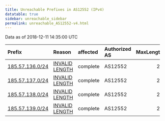 ```yaml
---
title: Unreachable Prefixes in AS12552 (IPv4)
datatable: true
sidebar: unreachable_sidebar
permalink: unreachable_AS12552-v4.html
---
```


Data as of 2018-12-11 14:35:00 UTC


<div class="datatable-begin"></div>

| Prefix                                                   | Reason                                                                                                    | affected   | Authorized AS   |   MaxLength | Anchor                                         |   unreachable /24s |
|:---------------------------------------------------------|:----------------------------------------------------------------------------------------------------------|:-----------|:----------------|------------:|:-----------------------------------------------|-------------------:|
| [185.57.136.0/24](https://stat.ripe.net/185.57.136.0/24) | [INVALID LENGTH](https://rpki-validator.ripe.net/announcement-preview?asn=AS12552&prefix=185.57.136.0/24) | complete   | AS12552         |          22 | [RIPE](unreachable_RIPE_NCC_RPKI_Root-v4.html) |                  1 |
| [185.57.137.0/24](https://stat.ripe.net/185.57.137.0/24) | [INVALID LENGTH](https://rpki-validator.ripe.net/announcement-preview?asn=AS12552&prefix=185.57.137.0/24) | complete   | AS12552         |          22 | [RIPE](unreachable_RIPE_NCC_RPKI_Root-v4.html) |                  1 |
| [185.57.138.0/24](https://stat.ripe.net/185.57.138.0/24) | [INVALID LENGTH](https://rpki-validator.ripe.net/announcement-preview?asn=AS12552&prefix=185.57.138.0/24) | complete   | AS12552         |          22 | [RIPE](unreachable_RIPE_NCC_RPKI_Root-v4.html) |                  1 |
| [185.57.139.0/24](https://stat.ripe.net/185.57.139.0/24) | [INVALID LENGTH](https://rpki-validator.ripe.net/announcement-preview?asn=AS12552&prefix=185.57.139.0/24) | complete   | AS12552         |          22 | [RIPE](unreachable_RIPE_NCC_RPKI_Root-v4.html) |                  1 |

<div class="datatable-end"></div>